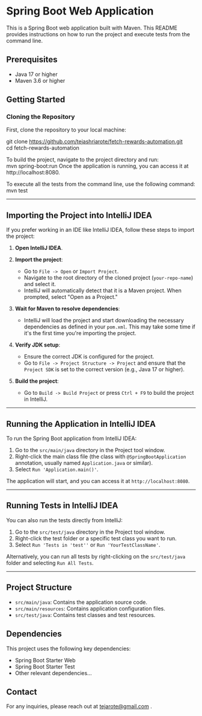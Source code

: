 # Spring Boot Web Application

This is a Spring Boot web application built with Maven. This README provides instructions on how to run the project and execute tests from the command line.

## Prerequisites

- Java 17 or higher
- Maven 3.6 or higher

## Getting Started

### Cloning the Repository

First, clone the repository to your local machine:


git clone https://github.com/tejashriarote/fetch-rewards-automation.git<br>
cd fetch-rewards-automation

To build the project, navigate to the project directory and run:<br>
mvn spring-boot:run
Once the application is running, you can access it at http://localhost:8080.

To execute all the tests from the command line, use the following command:<br>
mvn test


---

## Importing the Project into IntelliJ IDEA

If you prefer working in an IDE like IntelliJ IDEA, follow these steps to import the project:

1. **Open IntelliJ IDEA**.

2. **Import the project**:
    - Go to `File -> Open` or `Import Project`.
    - Navigate to the root directory of the cloned project (`your-repo-name`) and select it.
    - IntelliJ will automatically detect that it is a Maven project. When prompted, select "Open as a Project."

3. **Wait for Maven to resolve dependencies**:
    - IntelliJ will load the project and start downloading the necessary dependencies as defined in your `pom.xml`. This may take some time if it's the first time you're importing the project.

4. **Verify JDK setup**:
    - Ensure the correct JDK is configured for the project.
    - Go to `File -> Project Structure -> Project` and ensure that the `Project SDK` is set to the correct version (e.g., Java 17 or higher).

5. **Build the project**:
    - Go to `Build -> Build Project` or press `Ctrl + F9` to build the project in IntelliJ.

---

## Running the Application in IntelliJ IDEA

To run the Spring Boot application from IntelliJ IDEA:

1. Go to the `src/main/java` directory in the Project tool window.
2. Right-click the main class file (the class with `@SpringBootApplication` annotation, usually named `Application.java` or similar).
3. Select `Run 'Application.main()'`.

The application will start, and you can access it at `http://localhost:8080`.

---

## Running Tests in IntelliJ IDEA

You can also run the tests directly from IntelliJ:

1. Go to the `src/test/java` directory in the Project tool window.
2. Right-click the test folder or a specific test class you want to run.
3. Select `Run 'Tests in 'test''` or `Run 'YourTestClassName'`.

Alternatively, you can run all tests by right-clicking on the `src/test/java` folder and selecting `Run All Tests`.

---

## Project Structure

- `src/main/java`: Contains the application source code.
- `src/main/resources`: Contains application configuration files.
- `src/test/java`: Contains test classes and test resources.

## Dependencies

This project uses the following key dependencies:

- Spring Boot Starter Web
- Spring Boot Starter Test
- Other relevant dependencies...


## Contact

For any inquiries, please reach out at tejarote@gmail.com .
